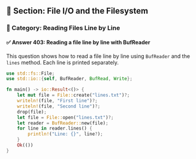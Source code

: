 ## 📘 Section: File I/O and the Filesystem  
### 🔹 Category: Reading Files Line by Line  
#### ✅ Answer 403: Reading a file line by line with BufReader

This question shows how to read a file line by line using `BufReader` and the `lines` method. Each line is printed separately.

```rust
use std::fs::File;
use std::io::{self, BufReader, BufRead, Write};

fn main() -> io::Result<()> {
    let mut file = File::create("lines.txt")?;
    writeln!(file, "First line")?;
    writeln!(file, "Second line")?;
    drop(file);
    let file = File::open("lines.txt")?;
    let reader = BufReader::new(file);
    for line in reader.lines() {
        println!("Line: {}", line?);
    }
    Ok(())
}
```
